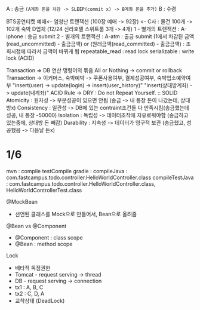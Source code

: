 A : 송금 `(A계좌 돈을 차감 -> SLEEP(commit x) -> B계좌 돈을 추가)`
B : 수령

BTS공연티켓 예매<- 엄청난 트랜잭션  (100장 예매 -> 92장) <- C사 : 물건 100개 -> 102개
숙박 D업체 (12/24 신라호텔 스위트룸 3개 -> 4개)
1 - 별개의 트랜잭션 : A-iphone : 송금 submit
2 - 별개의 트랜잭션 : A-atm : 출금 submit (1에서 차감된 금액(read_uncommitted) - 출금금액)
or (원래금액(read_committed) - 출금금액)
: 조회시점에 따라서 금액이 바뀌게 됨
repeatable_read : read lock
serializable : write lock (ACID)

Transaction => DB 연산 명령어의 묶음
All or Nothing -> commit or rollback
Transaction -> 이커머스, 숙박예박 -> 쿠폰사용여부, 결제성공여부, 숙박업소예약여부
"insert(user) -> update(login) -> insert(user_history)"
"insert(상대방계좌) -> update(내계좌)"
ACID Rule -> DRY : Do not Repeat Yourself. :: SOLID
Atomicity : 원자성 -> 부분성공이 있으면 안됨 (송금 -> 내 통장 돈이 나갔는데, 상대방x)
Consistency : 일관성 -> DB에 있는 contraint조건들 다 만족시킴(송금했는데 성공, 내 통장 -50000)
Isolation : 독립성 -> 데이터조작에 자유로워야함 (송금하고 있는중에, 상대방 돈 빼감)
Durability : 지속성 -> 데이터가 영구적 보관 (송금했고, 성공했음 -> 다음날 돈x)

# 1/6
mvn : compile testCompile
gradle : 
    compileJava : com.fastcampus.todo.controller.HelloWorldController.class
    compileTestJava : com.fastcampus.todo.controller.HelloWorldController.class, HelloWorldControllerTest.class

@MockBean
- 선언된 클래스를 Mock으로 만들어서, Bean으로 올려줌

@Bean vs @Component
- @Component : class scope
- @Bean : method scope

Lock
- 배타적 독점권한
- Tomcat - request serving -> thread
- DB - request serving -> connection 
- tx1 : A, B, C
- tx2 : C, D, A
- 교착상태 (DeadLock)


